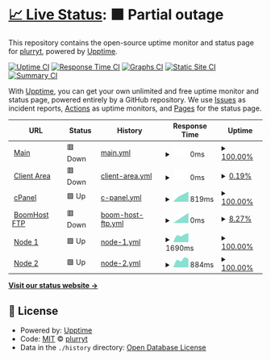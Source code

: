 # [📈 Live Status](https:///boomstatus): <!--live status--> **🟧 Partial outage**

This repository contains the open-source uptime monitor and status page for [plurryt](https://fireurl.ga), powered by [Upptime](https://github.com/upptime/upptime).

[![Uptime CI](https://github.com/pythoniaweb/boomstatus/workflows/Uptime%20CI/badge.svg)](https://github.com/pythoniaweb/boomstatus/actions?query=workflow%3A%22Uptime+CI%22)
[![Response Time CI](https://github.com/pythoniaweb/boomstatus/workflows/Response%20Time%20CI/badge.svg)](https://github.com/pythoniaweb/boomstatus/actions?query=workflow%3A%22Response+Time+CI%22)
[![Graphs CI](https://github.com/pythoniaweb/boomstatus/workflows/Graphs%20CI/badge.svg)](https://github.com/pythoniaweb/boomstatus/actions?query=workflow%3A%22Graphs+CI%22)
[![Static Site CI](https://github.com/pythoniaweb/boomstatus/workflows/Static%20Site%20CI/badge.svg)](https://github.com/pythoniaweb/boomstatus/actions?query=workflow%3A%22Static+Site+CI%22)
[![Summary CI](https://github.com/pythoniaweb/boomstatus/workflows/Summary%20CI/badge.svg)](https://github.com/pythoniaweb/boomstatus/actions?query=workflow%3A%22Summary+CI%22)

With [Upptime](https://upptime.js.org), you can get your own unlimited and free uptime monitor and status page, powered entirely by a GitHub repository. We use [Issues](https://github.com/pythoniaweb/boomstatus/issues) as incident reports, [Actions](https://github.com/pythoniaweb/boomstatus/actions) as uptime monitors, and [Pages](https:///boomstatus) for the status page.

<!--start: status pages-->
<!-- This summary is generated by Upptime (https://github.com/upptime/upptime) -->
<!-- Do not edit this manually, your changes will be overwritten -->
<!-- prettier-ignore -->
| URL | Status | History | Response Time | Uptime |
| --- | ------ | ------- | ------------- | ------ |
| <img alt="" src="https://favicons.githubusercontent.com/boomhost.ml" height="13"> [Main](https://boomhost.ml) | 🟥 Down | [main.yml](https://github.com/pythoniaweb/boomstatus/commits/HEAD/history/main.yml) | <details><summary><img alt="Response time graph" src="./graphs/main/response-time-week.png" height="20"> 0ms</summary><br><a href="https://pythoniaweb.github.io/boomstatus/history/main"><img alt="Response time 0" src="https://img.shields.io/endpoint?url=https%3A%2F%2Fraw.githubusercontent.com%2Fpythoniaweb%2Fboomstatus%2FHEAD%2Fapi%2Fmain%2Fresponse-time.json"></a><br><a href="https://pythoniaweb.github.io/boomstatus/history/main"><img alt="24-hour response time 0" src="https://img.shields.io/endpoint?url=https%3A%2F%2Fraw.githubusercontent.com%2Fpythoniaweb%2Fboomstatus%2FHEAD%2Fapi%2Fmain%2Fresponse-time-day.json"></a><br><a href="https://pythoniaweb.github.io/boomstatus/history/main"><img alt="7-day response time 0" src="https://img.shields.io/endpoint?url=https%3A%2F%2Fraw.githubusercontent.com%2Fpythoniaweb%2Fboomstatus%2FHEAD%2Fapi%2Fmain%2Fresponse-time-week.json"></a><br><a href="https://pythoniaweb.github.io/boomstatus/history/main"><img alt="30-day response time 0" src="https://img.shields.io/endpoint?url=https%3A%2F%2Fraw.githubusercontent.com%2Fpythoniaweb%2Fboomstatus%2FHEAD%2Fapi%2Fmain%2Fresponse-time-month.json"></a><br><a href="https://pythoniaweb.github.io/boomstatus/history/main"><img alt="1-year response time 0" src="https://img.shields.io/endpoint?url=https%3A%2F%2Fraw.githubusercontent.com%2Fpythoniaweb%2Fboomstatus%2FHEAD%2Fapi%2Fmain%2Fresponse-time-year.json"></a></details> | <details><summary><a href="https://pythoniaweb.github.io/boomstatus/history/main">100.00%</a></summary><a href="https://pythoniaweb.github.io/boomstatus/history/main"><img alt="All-time uptime 100.00%" src="https://img.shields.io/endpoint?url=https%3A%2F%2Fraw.githubusercontent.com%2Fpythoniaweb%2Fboomstatus%2FHEAD%2Fapi%2Fmain%2Fuptime.json"></a><br><a href="https://pythoniaweb.github.io/boomstatus/history/main"><img alt="24-hour uptime 100.00%" src="https://img.shields.io/endpoint?url=https%3A%2F%2Fraw.githubusercontent.com%2Fpythoniaweb%2Fboomstatus%2FHEAD%2Fapi%2Fmain%2Fuptime-day.json"></a><br><a href="https://pythoniaweb.github.io/boomstatus/history/main"><img alt="7-day uptime 100.00%" src="https://img.shields.io/endpoint?url=https%3A%2F%2Fraw.githubusercontent.com%2Fpythoniaweb%2Fboomstatus%2FHEAD%2Fapi%2Fmain%2Fuptime-week.json"></a><br><a href="https://pythoniaweb.github.io/boomstatus/history/main"><img alt="30-day uptime 100.00%" src="https://img.shields.io/endpoint?url=https%3A%2F%2Fraw.githubusercontent.com%2Fpythoniaweb%2Fboomstatus%2FHEAD%2Fapi%2Fmain%2Fuptime-month.json"></a><br><a href="https://pythoniaweb.github.io/boomstatus/history/main"><img alt="1-year uptime 100.00%" src="https://img.shields.io/endpoint?url=https%3A%2F%2Fraw.githubusercontent.com%2Fpythoniaweb%2Fboomstatus%2FHEAD%2Fapi%2Fmain%2Fuptime-year.json"></a></details>
| <img alt="" src="https://favicons.githubusercontent.com/area.boomhost.ml" height="13"> [Client Area](https://area.boomhost.ml) | 🟥 Down | [client-area.yml](https://github.com/pythoniaweb/boomstatus/commits/HEAD/history/client-area.yml) | <details><summary><img alt="Response time graph" src="./graphs/client-area/response-time-week.png" height="20"> 0ms</summary><br><a href="https://pythoniaweb.github.io/boomstatus/history/client-area"><img alt="Response time 0" src="https://img.shields.io/endpoint?url=https%3A%2F%2Fraw.githubusercontent.com%2Fpythoniaweb%2Fboomstatus%2FHEAD%2Fapi%2Fclient-area%2Fresponse-time.json"></a><br><a href="https://pythoniaweb.github.io/boomstatus/history/client-area"><img alt="24-hour response time 0" src="https://img.shields.io/endpoint?url=https%3A%2F%2Fraw.githubusercontent.com%2Fpythoniaweb%2Fboomstatus%2FHEAD%2Fapi%2Fclient-area%2Fresponse-time-day.json"></a><br><a href="https://pythoniaweb.github.io/boomstatus/history/client-area"><img alt="7-day response time 0" src="https://img.shields.io/endpoint?url=https%3A%2F%2Fraw.githubusercontent.com%2Fpythoniaweb%2Fboomstatus%2FHEAD%2Fapi%2Fclient-area%2Fresponse-time-week.json"></a><br><a href="https://pythoniaweb.github.io/boomstatus/history/client-area"><img alt="30-day response time 0" src="https://img.shields.io/endpoint?url=https%3A%2F%2Fraw.githubusercontent.com%2Fpythoniaweb%2Fboomstatus%2FHEAD%2Fapi%2Fclient-area%2Fresponse-time-month.json"></a><br><a href="https://pythoniaweb.github.io/boomstatus/history/client-area"><img alt="1-year response time 0" src="https://img.shields.io/endpoint?url=https%3A%2F%2Fraw.githubusercontent.com%2Fpythoniaweb%2Fboomstatus%2FHEAD%2Fapi%2Fclient-area%2Fresponse-time-year.json"></a></details> | <details><summary><a href="https://pythoniaweb.github.io/boomstatus/history/client-area">0.19%</a></summary><a href="https://pythoniaweb.github.io/boomstatus/history/client-area"><img alt="All-time uptime 0.19%" src="https://img.shields.io/endpoint?url=https%3A%2F%2Fraw.githubusercontent.com%2Fpythoniaweb%2Fboomstatus%2FHEAD%2Fapi%2Fclient-area%2Fuptime.json"></a><br><a href="https://pythoniaweb.github.io/boomstatus/history/client-area"><img alt="24-hour uptime 0.19%" src="https://img.shields.io/endpoint?url=https%3A%2F%2Fraw.githubusercontent.com%2Fpythoniaweb%2Fboomstatus%2FHEAD%2Fapi%2Fclient-area%2Fuptime-day.json"></a><br><a href="https://pythoniaweb.github.io/boomstatus/history/client-area"><img alt="7-day uptime 0.19%" src="https://img.shields.io/endpoint?url=https%3A%2F%2Fraw.githubusercontent.com%2Fpythoniaweb%2Fboomstatus%2FHEAD%2Fapi%2Fclient-area%2Fuptime-week.json"></a><br><a href="https://pythoniaweb.github.io/boomstatus/history/client-area"><img alt="30-day uptime 0.19%" src="https://img.shields.io/endpoint?url=https%3A%2F%2Fraw.githubusercontent.com%2Fpythoniaweb%2Fboomstatus%2FHEAD%2Fapi%2Fclient-area%2Fuptime-month.json"></a><br><a href="https://pythoniaweb.github.io/boomstatus/history/client-area"><img alt="1-year uptime 0.19%" src="https://img.shields.io/endpoint?url=https%3A%2F%2Fraw.githubusercontent.com%2Fpythoniaweb%2Fboomstatus%2FHEAD%2Fapi%2Fclient-area%2Fuptime-year.json"></a></details>
| <img alt="" src="https://favicons.githubusercontent.com/cpanel.boomhost.ml" height="13"> [cPanel](https://cpanel.boomhost.ml) | 🟩 Up | [c-panel.yml](https://github.com/pythoniaweb/boomstatus/commits/HEAD/history/c-panel.yml) | <details><summary><img alt="Response time graph" src="./graphs/c-panel/response-time-week.png" height="20"> 819ms</summary><br><a href="https://pythoniaweb.github.io/boomstatus/history/c-panel"><img alt="Response time 819" src="https://img.shields.io/endpoint?url=https%3A%2F%2Fraw.githubusercontent.com%2Fpythoniaweb%2Fboomstatus%2FHEAD%2Fapi%2Fc-panel%2Fresponse-time.json"></a><br><a href="https://pythoniaweb.github.io/boomstatus/history/c-panel"><img alt="24-hour response time 819" src="https://img.shields.io/endpoint?url=https%3A%2F%2Fraw.githubusercontent.com%2Fpythoniaweb%2Fboomstatus%2FHEAD%2Fapi%2Fc-panel%2Fresponse-time-day.json"></a><br><a href="https://pythoniaweb.github.io/boomstatus/history/c-panel"><img alt="7-day response time 819" src="https://img.shields.io/endpoint?url=https%3A%2F%2Fraw.githubusercontent.com%2Fpythoniaweb%2Fboomstatus%2FHEAD%2Fapi%2Fc-panel%2Fresponse-time-week.json"></a><br><a href="https://pythoniaweb.github.io/boomstatus/history/c-panel"><img alt="30-day response time 819" src="https://img.shields.io/endpoint?url=https%3A%2F%2Fraw.githubusercontent.com%2Fpythoniaweb%2Fboomstatus%2FHEAD%2Fapi%2Fc-panel%2Fresponse-time-month.json"></a><br><a href="https://pythoniaweb.github.io/boomstatus/history/c-panel"><img alt="1-year response time 819" src="https://img.shields.io/endpoint?url=https%3A%2F%2Fraw.githubusercontent.com%2Fpythoniaweb%2Fboomstatus%2FHEAD%2Fapi%2Fc-panel%2Fresponse-time-year.json"></a></details> | <details><summary><a href="https://pythoniaweb.github.io/boomstatus/history/c-panel">100.00%</a></summary><a href="https://pythoniaweb.github.io/boomstatus/history/c-panel"><img alt="All-time uptime 100.00%" src="https://img.shields.io/endpoint?url=https%3A%2F%2Fraw.githubusercontent.com%2Fpythoniaweb%2Fboomstatus%2FHEAD%2Fapi%2Fc-panel%2Fuptime.json"></a><br><a href="https://pythoniaweb.github.io/boomstatus/history/c-panel"><img alt="24-hour uptime 100.00%" src="https://img.shields.io/endpoint?url=https%3A%2F%2Fraw.githubusercontent.com%2Fpythoniaweb%2Fboomstatus%2FHEAD%2Fapi%2Fc-panel%2Fuptime-day.json"></a><br><a href="https://pythoniaweb.github.io/boomstatus/history/c-panel"><img alt="7-day uptime 100.00%" src="https://img.shields.io/endpoint?url=https%3A%2F%2Fraw.githubusercontent.com%2Fpythoniaweb%2Fboomstatus%2FHEAD%2Fapi%2Fc-panel%2Fuptime-week.json"></a><br><a href="https://pythoniaweb.github.io/boomstatus/history/c-panel"><img alt="30-day uptime 100.00%" src="https://img.shields.io/endpoint?url=https%3A%2F%2Fraw.githubusercontent.com%2Fpythoniaweb%2Fboomstatus%2FHEAD%2Fapi%2Fc-panel%2Fuptime-month.json"></a><br><a href="https://pythoniaweb.github.io/boomstatus/history/c-panel"><img alt="1-year uptime 100.00%" src="https://img.shields.io/endpoint?url=https%3A%2F%2Fraw.githubusercontent.com%2Fpythoniaweb%2Fboomstatus%2FHEAD%2Fapi%2Fc-panel%2Fuptime-year.json"></a></details>
| <img alt="" src="https://favicons.githubusercontent.com/mftp.boomhost.ml" height="13"> [BoomHost FTP](https://mftp.boomhost.ml) | 🟥 Down | [boom-host-ftp.yml](https://github.com/pythoniaweb/boomstatus/commits/HEAD/history/boom-host-ftp.yml) | <details><summary><img alt="Response time graph" src="./graphs/boom-host-ftp/response-time-week.png" height="20"> 0ms</summary><br><a href="https://pythoniaweb.github.io/boomstatus/history/boom-host-ftp"><img alt="Response time 0" src="https://img.shields.io/endpoint?url=https%3A%2F%2Fraw.githubusercontent.com%2Fpythoniaweb%2Fboomstatus%2FHEAD%2Fapi%2Fboom-host-ftp%2Fresponse-time.json"></a><br><a href="https://pythoniaweb.github.io/boomstatus/history/boom-host-ftp"><img alt="24-hour response time 0" src="https://img.shields.io/endpoint?url=https%3A%2F%2Fraw.githubusercontent.com%2Fpythoniaweb%2Fboomstatus%2FHEAD%2Fapi%2Fboom-host-ftp%2Fresponse-time-day.json"></a><br><a href="https://pythoniaweb.github.io/boomstatus/history/boom-host-ftp"><img alt="7-day response time 0" src="https://img.shields.io/endpoint?url=https%3A%2F%2Fraw.githubusercontent.com%2Fpythoniaweb%2Fboomstatus%2FHEAD%2Fapi%2Fboom-host-ftp%2Fresponse-time-week.json"></a><br><a href="https://pythoniaweb.github.io/boomstatus/history/boom-host-ftp"><img alt="30-day response time 0" src="https://img.shields.io/endpoint?url=https%3A%2F%2Fraw.githubusercontent.com%2Fpythoniaweb%2Fboomstatus%2FHEAD%2Fapi%2Fboom-host-ftp%2Fresponse-time-month.json"></a><br><a href="https://pythoniaweb.github.io/boomstatus/history/boom-host-ftp"><img alt="1-year response time 0" src="https://img.shields.io/endpoint?url=https%3A%2F%2Fraw.githubusercontent.com%2Fpythoniaweb%2Fboomstatus%2FHEAD%2Fapi%2Fboom-host-ftp%2Fresponse-time-year.json"></a></details> | <details><summary><a href="https://pythoniaweb.github.io/boomstatus/history/boom-host-ftp">8.27%</a></summary><a href="https://pythoniaweb.github.io/boomstatus/history/boom-host-ftp"><img alt="All-time uptime 8.27%" src="https://img.shields.io/endpoint?url=https%3A%2F%2Fraw.githubusercontent.com%2Fpythoniaweb%2Fboomstatus%2FHEAD%2Fapi%2Fboom-host-ftp%2Fuptime.json"></a><br><a href="https://pythoniaweb.github.io/boomstatus/history/boom-host-ftp"><img alt="24-hour uptime 8.27%" src="https://img.shields.io/endpoint?url=https%3A%2F%2Fraw.githubusercontent.com%2Fpythoniaweb%2Fboomstatus%2FHEAD%2Fapi%2Fboom-host-ftp%2Fuptime-day.json"></a><br><a href="https://pythoniaweb.github.io/boomstatus/history/boom-host-ftp"><img alt="7-day uptime 8.27%" src="https://img.shields.io/endpoint?url=https%3A%2F%2Fraw.githubusercontent.com%2Fpythoniaweb%2Fboomstatus%2FHEAD%2Fapi%2Fboom-host-ftp%2Fuptime-week.json"></a><br><a href="https://pythoniaweb.github.io/boomstatus/history/boom-host-ftp"><img alt="30-day uptime 8.27%" src="https://img.shields.io/endpoint?url=https%3A%2F%2Fraw.githubusercontent.com%2Fpythoniaweb%2Fboomstatus%2FHEAD%2Fapi%2Fboom-host-ftp%2Fuptime-month.json"></a><br><a href="https://pythoniaweb.github.io/boomstatus/history/boom-host-ftp"><img alt="1-year uptime 8.27%" src="https://img.shields.io/endpoint?url=https%3A%2F%2Fraw.githubusercontent.com%2Fpythoniaweb%2Fboomstatus%2FHEAD%2Fapi%2Fboom-host-ftp%2Fuptime-year.json"></a></details>
| <img alt="" src="https://favicons.githubusercontent.com/order.boomhost.ml" height="13"> [Node 1](http://order.boomhost.ml) | 🟩 Up | [node-1.yml](https://github.com/pythoniaweb/boomstatus/commits/HEAD/history/node-1.yml) | <details><summary><img alt="Response time graph" src="./graphs/node-1/response-time-week.png" height="20"> 1690ms</summary><br><a href="https://pythoniaweb.github.io/boomstatus/history/node-1"><img alt="Response time 1690" src="https://img.shields.io/endpoint?url=https%3A%2F%2Fraw.githubusercontent.com%2Fpythoniaweb%2Fboomstatus%2FHEAD%2Fapi%2Fnode-1%2Fresponse-time.json"></a><br><a href="https://pythoniaweb.github.io/boomstatus/history/node-1"><img alt="24-hour response time 1690" src="https://img.shields.io/endpoint?url=https%3A%2F%2Fraw.githubusercontent.com%2Fpythoniaweb%2Fboomstatus%2FHEAD%2Fapi%2Fnode-1%2Fresponse-time-day.json"></a><br><a href="https://pythoniaweb.github.io/boomstatus/history/node-1"><img alt="7-day response time 1690" src="https://img.shields.io/endpoint?url=https%3A%2F%2Fraw.githubusercontent.com%2Fpythoniaweb%2Fboomstatus%2FHEAD%2Fapi%2Fnode-1%2Fresponse-time-week.json"></a><br><a href="https://pythoniaweb.github.io/boomstatus/history/node-1"><img alt="30-day response time 1690" src="https://img.shields.io/endpoint?url=https%3A%2F%2Fraw.githubusercontent.com%2Fpythoniaweb%2Fboomstatus%2FHEAD%2Fapi%2Fnode-1%2Fresponse-time-month.json"></a><br><a href="https://pythoniaweb.github.io/boomstatus/history/node-1"><img alt="1-year response time 1690" src="https://img.shields.io/endpoint?url=https%3A%2F%2Fraw.githubusercontent.com%2Fpythoniaweb%2Fboomstatus%2FHEAD%2Fapi%2Fnode-1%2Fresponse-time-year.json"></a></details> | <details><summary><a href="https://pythoniaweb.github.io/boomstatus/history/node-1">100.00%</a></summary><a href="https://pythoniaweb.github.io/boomstatus/history/node-1"><img alt="All-time uptime 100.00%" src="https://img.shields.io/endpoint?url=https%3A%2F%2Fraw.githubusercontent.com%2Fpythoniaweb%2Fboomstatus%2FHEAD%2Fapi%2Fnode-1%2Fuptime.json"></a><br><a href="https://pythoniaweb.github.io/boomstatus/history/node-1"><img alt="24-hour uptime 100.00%" src="https://img.shields.io/endpoint?url=https%3A%2F%2Fraw.githubusercontent.com%2Fpythoniaweb%2Fboomstatus%2FHEAD%2Fapi%2Fnode-1%2Fuptime-day.json"></a><br><a href="https://pythoniaweb.github.io/boomstatus/history/node-1"><img alt="7-day uptime 100.00%" src="https://img.shields.io/endpoint?url=https%3A%2F%2Fraw.githubusercontent.com%2Fpythoniaweb%2Fboomstatus%2FHEAD%2Fapi%2Fnode-1%2Fuptime-week.json"></a><br><a href="https://pythoniaweb.github.io/boomstatus/history/node-1"><img alt="30-day uptime 100.00%" src="https://img.shields.io/endpoint?url=https%3A%2F%2Fraw.githubusercontent.com%2Fpythoniaweb%2Fboomstatus%2FHEAD%2Fapi%2Fnode-1%2Fuptime-month.json"></a><br><a href="https://pythoniaweb.github.io/boomstatus/history/node-1"><img alt="1-year uptime 100.00%" src="https://img.shields.io/endpoint?url=https%3A%2F%2Fraw.githubusercontent.com%2Fpythoniaweb%2Fboomstatus%2FHEAD%2Fapi%2Fnode-1%2Fuptime-year.json"></a></details>
| <img alt="" src="https://favicons.githubusercontent.com/order.boomhost.ml" height="13"> [Node 2](http://order.boomhost.ml) | 🟩 Up | [node-2.yml](https://github.com/pythoniaweb/boomstatus/commits/HEAD/history/node-2.yml) | <details><summary><img alt="Response time graph" src="./graphs/node-2/response-time-week.png" height="20"> 884ms</summary><br><a href="https://pythoniaweb.github.io/boomstatus/history/node-2"><img alt="Response time 884" src="https://img.shields.io/endpoint?url=https%3A%2F%2Fraw.githubusercontent.com%2Fpythoniaweb%2Fboomstatus%2FHEAD%2Fapi%2Fnode-2%2Fresponse-time.json"></a><br><a href="https://pythoniaweb.github.io/boomstatus/history/node-2"><img alt="24-hour response time 884" src="https://img.shields.io/endpoint?url=https%3A%2F%2Fraw.githubusercontent.com%2Fpythoniaweb%2Fboomstatus%2FHEAD%2Fapi%2Fnode-2%2Fresponse-time-day.json"></a><br><a href="https://pythoniaweb.github.io/boomstatus/history/node-2"><img alt="7-day response time 884" src="https://img.shields.io/endpoint?url=https%3A%2F%2Fraw.githubusercontent.com%2Fpythoniaweb%2Fboomstatus%2FHEAD%2Fapi%2Fnode-2%2Fresponse-time-week.json"></a><br><a href="https://pythoniaweb.github.io/boomstatus/history/node-2"><img alt="30-day response time 884" src="https://img.shields.io/endpoint?url=https%3A%2F%2Fraw.githubusercontent.com%2Fpythoniaweb%2Fboomstatus%2FHEAD%2Fapi%2Fnode-2%2Fresponse-time-month.json"></a><br><a href="https://pythoniaweb.github.io/boomstatus/history/node-2"><img alt="1-year response time 884" src="https://img.shields.io/endpoint?url=https%3A%2F%2Fraw.githubusercontent.com%2Fpythoniaweb%2Fboomstatus%2FHEAD%2Fapi%2Fnode-2%2Fresponse-time-year.json"></a></details> | <details><summary><a href="https://pythoniaweb.github.io/boomstatus/history/node-2">100.00%</a></summary><a href="https://pythoniaweb.github.io/boomstatus/history/node-2"><img alt="All-time uptime 100.00%" src="https://img.shields.io/endpoint?url=https%3A%2F%2Fraw.githubusercontent.com%2Fpythoniaweb%2Fboomstatus%2FHEAD%2Fapi%2Fnode-2%2Fuptime.json"></a><br><a href="https://pythoniaweb.github.io/boomstatus/history/node-2"><img alt="24-hour uptime 100.00%" src="https://img.shields.io/endpoint?url=https%3A%2F%2Fraw.githubusercontent.com%2Fpythoniaweb%2Fboomstatus%2FHEAD%2Fapi%2Fnode-2%2Fuptime-day.json"></a><br><a href="https://pythoniaweb.github.io/boomstatus/history/node-2"><img alt="7-day uptime 100.00%" src="https://img.shields.io/endpoint?url=https%3A%2F%2Fraw.githubusercontent.com%2Fpythoniaweb%2Fboomstatus%2FHEAD%2Fapi%2Fnode-2%2Fuptime-week.json"></a><br><a href="https://pythoniaweb.github.io/boomstatus/history/node-2"><img alt="30-day uptime 100.00%" src="https://img.shields.io/endpoint?url=https%3A%2F%2Fraw.githubusercontent.com%2Fpythoniaweb%2Fboomstatus%2FHEAD%2Fapi%2Fnode-2%2Fuptime-month.json"></a><br><a href="https://pythoniaweb.github.io/boomstatus/history/node-2"><img alt="1-year uptime 100.00%" src="https://img.shields.io/endpoint?url=https%3A%2F%2Fraw.githubusercontent.com%2Fpythoniaweb%2Fboomstatus%2FHEAD%2Fapi%2Fnode-2%2Fuptime-year.json"></a></details>

<!--end: status pages-->

[**Visit our status website →**](https:///boomstatus)

## 📄 License

- Powered by: [Upptime](https://github.com/upptime/upptime)
- Code: [MIT](./LICENSE) © [plurryt](https://fireurl.ga)
- Data in the `./history` directory: [Open Database License](https://opendatacommons.org/licenses/odbl/1-0/)
